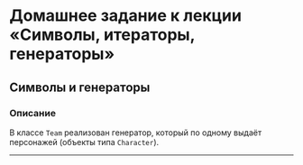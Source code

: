 # Домашнее задание к лекции «Символы, итераторы, генераторы»

## Символы и генераторы

### Описание

В классе `Team` реализован генератор, который по одному выдаёт персонажей (объекты типа `Character`).

---